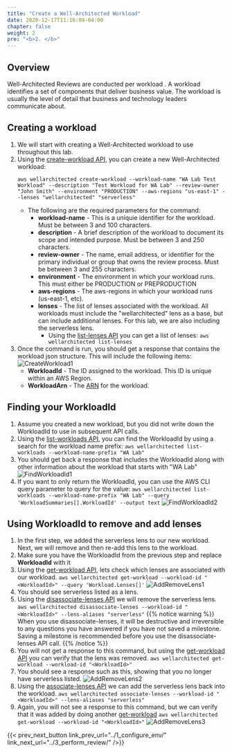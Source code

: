 ```yaml
---
title: "Create a Well-Architected Workload"
date: 2020-12-17T11:16:09-04:00
chapter: false
weight: 2
pre: "<b>2. </b>"
---
```


## Overview
Well-Architected Reviews are conducted per workload . A workload identifies a set of components that deliver business value. The workload is usually the level of detail that business and technology leaders communicate about.

## Creating a workload
1. We will start with creating a Well-Architected workload to use throughout this lab.
1. Using the [create-workload API](https://awscli.amazonaws.com/v2/documentation/api/latest/reference/wellarchitected/create-workload.html), you can create a new Well-Architected workload:
    ```
    aws wellarchitected create-workload --workload-name "WA Lab Test Workload" --description "Test Workload for WA Lab" --review-owner "John Smith" --environment "PRODUCTION" --aws-regions "us-east-1" --lenses "wellarchitected" "serverless"
    ```
    * The following are the required parameters for the command:
      * **workload-name** - This is a uniquie identifier for the workload. Must be between 3 and 100 characters.
      * **description** - A brief description of the workload to document its scope and intended purpose. Must be between 3 and 250 characters.
      * **review-owner** - The name, email address, or identifier for the primary individual or group that owns the review process. Must be between 3 and 255 characters.
      * **environment** - The environment in which your workload runs. This must either be PRODUCTION or PREPRODUCTION
      * **aws-regions** - The aws-regions in which your workload runs (us-east-1, etc).
      * **lenses** - The list of lenses associated with the workload. All workloads must include the "wellarchitected" lens as a base, but can include additional lenses. For this lab, we are also including the serverless lens.
        * Using the [list-lenses API](https://awscli.amazonaws.com/v2/documentation/api/latest/reference/wellarchitected/list-lenses.html) you can get a list of lenses:
          `aws wellarchitected list-lenses`
1. Once the command is run, you should get a response that contains the workload json structure. This will include the following items:
    ![CreateWorkload1](/watool/200_Using_AWSCLI_To_Manage_WA_Reviews/Images/2/CreateWorkload1.png)
    * **WorkloadId** - The ID assigned to the workload. This ID is unique within an AWS Region.
    * **WorkloadArn** - The [ARN](https://docs.aws.amazon.com/general/latest/gr/aws-arns-and-namespaces.html) for the workload.

## Finding your WorkloadId
1. Assume you created a new workload, but you did not write down the WorkloadId to use in subsequent API calls.
1. Using the [list-workloads API](https://awscli.amazonaws.com/v2/documentation/api/latest/reference/wellarchitected/clist-workloads.html), you can find the WorkloadId by using a search for the workload name prefix:
    `aws wellarchitected list-workloads --workload-name-prefix "WA Lab"`
1. You should get back a response that includes the WorkloadId along with other information about the workload that starts with "WA Lab"
![FindWorkloadId1](/watool/200_Using_AWSCLI_To_Manage_WA_Reviews/Images/2/FindWorkloadId1.png)
1. If you want to only return the WorkloadId, you can use the AWS CLI query parameter to query for the value:
    `aws wellarchitected list-workloads --workload-name-prefix "WA Lab" --query 'WorkloadSummaries[].WorkloadId' --output text`
    ![FindWorkloadId2](/watool/200_Using_AWSCLI_To_Manage_WA_Reviews/Images/2/FindWorkloadId2.png)


## Using WorkloadId to remove and add lenses
1. In the first step, we added the serverless lens to our new workload. Next, we will remove and then re-add this lens to the workload.
1. Make sure you have the WorkloadId from the previous step and replace **WorkloadId** with it
1. Using the [get-workload API](https://awscli.amazonaws.com/v2/documentation/api/latest/reference/wellarchitected/get-workload.html), lets check which lenses are associated with our workload.
    `aws wellarchitected get-workload --workload-id "<WorkloadId>" --query 'Workload.Lenses[]'`
    ![AddRemoveLens1](/watool/200_Using_AWSCLI_To_Manage_WA_Reviews/Images/2/AddRemoveLens1.png)
1. You should see serverless listed as a lens.
1. Using the [disassociate-lenses API](https://awscli.amazonaws.com/v2/documentation/api/latest/reference/wellarchitected/disassociate-lenses.html) we will remove the serverless lens.
    `aws wellarchitected disassociate-lenses --workload-id "<WorkloadId>" --lens-aliases "serverless"`
{{% notice warning %}}
When you use disassociate-lenses, it will be destructive and irreversible to any questions you have answered if you have not saved a milestone. Saving a milestone is recommended before you use the disassociate-lenses API call.
{{% /notice %}}
1. You will not get a response to this command, but using the [get-workload API](https://awscli.amazonaws.com/v2/documentation/api/latest/reference/wellarchitected/get-workload.html) you can verify that the lens was removed.
    `aws wellarchitected get-workload --workload-id "<WorkloadId>"`
1. You should see a response such as this, showing that you no longer have serverless listed.
    ![AddRemoveLens2](/watool/200_Using_AWSCLI_To_Manage_WA_Reviews/Images/2/AddRemoveLens2.png)
1. Using the [associate-lenses API]() we can add the serverless lens back into the workload.
    `aws wellarchitected associate-lenses --workload-id "<WorkloadId>" --lens-aliases "serverless"`
1. Again, you will not see a response to this command, but we can verify that it was added by doing another [get-workload](https://awscli.amazonaws.com/v2/documentation/api/latest/reference/wellarchitected/get-workload.html)
    `aws wellarchitected get-workload --workload-id "<WorkloadId>"`
    ![AddRemoveLens3](/watool/200_Using_AWSCLI_To_Manage_WA_Reviews/Images/2/AddRemoveLens3.png)


{{< prev_next_button link_prev_url="../1_configure_env/" link_next_url="../3_perform_review/" />}}
